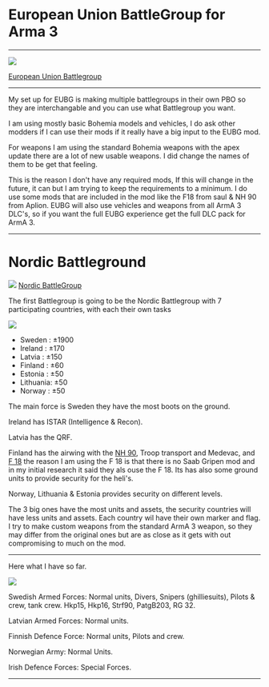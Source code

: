 # **European Union BattleGroup for Arma 3**


***

![](http://www.bmvg.de/resource/resource/MzEzNTM4MmUzMzMyMmUzMTM1MzMyZTM2MzEzMDMwMzAzMDMwMzAzMDY3NmE2ODc4NzI3MDZmNjkyMDIwMjAyMDIw/420_battlegroup_640.jpg)

[European Union Battlegroup](https://en.wikipedia.org/wiki/EU_Battlegroup)
***
My set up for EUBG is making multiple battlegroups in their own PBO so they are interchangable and you can use what Battlegroup you want.

I am using mostly basic Bohemia models and vehicles, I do ask other modders if I can use their mods if it really have a big input to the EUBG mod.

For weapons I am using the standard Bohemia weapons with the apex update there are a lot of new usable weapons.
I did change the names of them to be get that feeling.

This is the reason I don't have any required mods, If this will change in the future, it can but I am trying to keep the requirements to a minimum.
I do use some mods that are included in the mod like the F18 from saul & NH 90 from Aplion.
EUBG will also use vehicles and weapons from all ArmA 3 DLC's, so if you want the full EUBG experience get the full DLC pack for ArmA 3.

***
# Nordic Battleground

![](http://i.imgur.com/0jQ34Sa.png)
[Nordic BattleGroup](https://en.wikipedia.org/wiki/Nordic_Battlegroup)

The first Battlegroup is going to be the Nordic Battlegroup with 7 participating countries, with each their own tasks 

![](http://i.imgur.com/s4wqqVy.png)
* Sweden   :   ±1900
* Ireland  :   ±170
* Latvia   :   ±150
* Finland  :   ±60
* Estonia  :   ±50
* Lithuania:   ±50
* Norway   :   ±50

The main force is Sweden they have the most boots on the ground.

Ireland  has ISTAR (Intelligence & Recon).

Latvia has the QRF.

Finland has the airwing with the [NH 90](https://forums.bistudio.com/topic/178769-hafm-nh90-helicopter/), Troop transport and Medevac, and [F 18](https://forums.bistudio.com/topic/154948-fa-18-super-hornet-and-su-35s-flanker-e/) the reason I am using the F 18 is that there is no Saab Gripen mod and in my initial research it said they als ouse the F 18.
Its has also some ground units to provide security for the heli's.

Norway, Lithuania & Estonia provides security on different levels.

The 3 big ones have the most units and assets, the security countries will have less units and assets.
Each country wil have their own marker and flag.
I try to make custom weapons from the standard ArmA 3 weapon, so they may differ from the original ones but are as close as it gets with out compromising to much on the mod.

***

Here what I have so far.

![](http://i.imgur.com/cP4mYsf.jpg)

Swedish Armed Forces: Normal units, Divers, Snipers (ghilliesuits), Pilots & crew, tank crew.
Hkp15, Hkp16, Strf90, PatgB203, RG 32.

Latvian Armed Forces: Normal units.

Finnish Defence Force: Normal units, Pilots and crew.

Norwegian Army: Normal Units.

Irish Defence Forces: Special Forces.


***